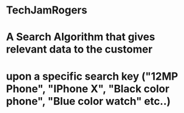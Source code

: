 # TechJamRogers
# A Search Algorithm that gives relevant data to the customer 
# upon a specific search key ("12MP Phone", "IPhone X", "Black color phone", "Blue color watch" etc..)
